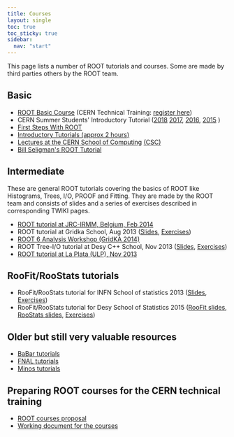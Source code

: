 ```yaml
---
title: Courses
layout: single
toc: true
toc_sticky: true
sidebar:
  nav: "start"
---
```


This page lists a number of ROOT tutorials and courses. Some are made by third parties others by the ROOT team.

## <a id="Basic" name="Basic"></a>Basic

*   [ROOT Basic Course](https://github.com/root-project/training/tree/master/BasicCourse) (CERN Technical Training: [register here](https://lms.cern.ch/ekp/servlet/ekp?TX=STRUCTUREDCATALOG&CAT=EKP000000464))
*   CERN Summer Students' Introductory Tutorial ([2018](https://indico.cern.ch/event/734958/) [2017](https://indico.cern.ch/event/648140/), [2016](https://indico.cern.ch/event/536772/), [2015](https://indico.cern.ch/event/395198/) )
*   [First Steps With ROOT](https://root.cern.ch/first-steps-root)
*   [Introductory Tutorials (approx 2 hours)](https://root.cern.ch/introductory-tutorials)
*   [Lectures at the CERN School of Computing](http://root.cern.ch/download/ROOT_CSC11-Handout.pdf) [(CSC)](http://csc.web.cern.ch/CSC/)
*   [Bill Seligman's ROOT Tutorial](http://www.nevis.columbia.edu/~seligman/root-class)

## <a id="Intermediate" name="Intermediate"></a>Intermediate

These are general ROOT tutorials covering the basics of ROOT like Histograms, Trees,  I/O, PROOF and Fitting. They are made by the ROOT team and consists of slides and a series of exercises described in corresponding TWIKI pages.

*   [ROOT tutorial at JRC-IRMM, Belgium, Feb 2014](https://twiki.cern.ch/twiki/bin/view/Main/RootIRMMTutorial2013)
*   ROOT tutorial at Gridka School, Aug 2013 ([Slides](https://indico.scc.kit.edu/indico/getFile.py/access?contribId=29&sessionId=19&resId=0&materialId=slides&confId=26), [Exercises](https://twiki.cern.ch/twiki/bin/view/Main/RootGridKaTutorial2013))
*   [ROOT 6 Analysis Workshop (GridKA 2014)](https://root.cern.ch/root-6-analysis-workshop)
*   ROOT Tree-I/O tutorial at Desy C++ School,  Nov 2013 ([Slides](https://indico.desy.de/getFile.py/access?sessionId=4&resId=1&materialId=0&confId=8607), [Exercises](https://twiki.cern.ch/twiki/bin/view/Main/ROOTDesyTutorial2013))
*   [ROOT tutorial at La Plata (ULP), Nov 2013](https://twiki.cern.ch/twiki/bin/view/Main/ROOTLaPlataTutorial)

## RooFit/RooStats tutorials

*   RooFit/RooStats tutorial for INFN School of statistics 2013 ([Slides](https://agenda.infn.it/getFile.py/access?contribId=15&resId=0&materialId=slides&confId=5719), [Exercises](https://twiki.cern.ch/twiki/bin/view/RooStats/RooStatsTutorialsJune2013))
*   RooFit/RooStats tutorial for Desy School of Statistics 2015 ([RooFit slides](https://indico.desy.de/getFile.py/access?contribId=6&resId=0&materialId=slides&confId=11244), [RooStats slides](https://indico.desy.de/getFile.py/access?contribId=10&resId=0&materialId=slides&confId=11244), [Exercises](https://twiki.cern.ch/twiki/bin/view/RooStats/RooStatsTutorialsMarch2015))

## Older but still very valuable resources

*   [BaBar tutorials](http://www.slac.stanford.edu/BFROOT/www/doc/workbook/workbook.html)
*   [FNAL tutorials](http://www-root.fnal.gov/root/)
*   [Minos tutorials](http://www-numi.fnal.gov/offline_software/srt_public_context/WebDocs/Companion/index.html)

## Preparing ROOT courses for the CERN technical training

*   [ROOT courses proposal](https://root.cern.ch/root-training-proposal)
*   [Working document for the courses](https://docs.google.com/spreadsheets/d/16GqoK2BvWGoX7vLgytz02LmJys7u2Mrzhfpdeg6yZGI)


